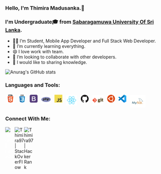 ### Hello, I'm Thimira Madusanka.👋
### I'm Undergraduate🎓 from <a href="https://www.sab.ac.lk/" target="blank">Sabaragamuwa University Of Sri Lanka</a>.
- 🧑‍💻 I’m Student, Mobile App Developer and Full Stack Web Developer.
- 🌱 I’m currently learning everything.
- 😄 I love work with team.
- 👯 I’m looking to collaborate with other developers.
- 🤔 I would like to sharing knowledge.

![Anurag's GitHub stats](https://github-readme-stats.vercel.app/api?username=Thimira97&show_icons=true&theme=algolia)

### Languages and Tools:
<p>
<img src="https://raw.githubusercontent.com/github/explore/80688e429a7d4ef2fca1e82350fe8e3517d3494d/topics/html/html.png" alt="VS Code" height="25" style="vertical-align:top; margin:4px">

<img src="https://raw.githubusercontent.com/github/explore/80688e429a7d4ef2fca1e82350fe8e3517d3494d/topics/css/css.png" alt="VS Code" height="25" style="vertical-align:top; margin:4px">

<img src="https://raw.githubusercontent.com/github/explore/80688e429a7d4ef2fca1e82350fe8e3517d3494d/topics/bootstrap/bootstrap.png" alt="VS Code" height="25" style="vertical-align:top; margin:4px">

<img src="https://raw.githubusercontent.com/github/explore/80688e429a7d4ef2fca1e82350fe8e3517d3494d/topics/php/php.png" alt="VS Code" height="30" style="vertical-align:top; margin:4px">

<img src="https://raw.githubusercontent.com/github/explore/80688e429a7d4ef2fca1e82350fe8e3517d3494d/topics/javascript/javascript.png" alt="VS Code" height="25" style="vertical-align:top; margin:4px">
  
<img src="https://raw.githubusercontent.com/github/explore/80688e429a7d4ef2fca1e82350fe8e3517d3494d/topics/react/react.png" alt="VS Code" height="35" style="vertical-align:top; margin:4px">
  
<img src="https://raw.githubusercontent.com/github/explore/78df643247d429f6cc873026c0622819ad797942/topics/github/github.png" alt="VS Code" height="25" style="vertical-align:top; margin:4px">

<img src="https://raw.githubusercontent.com/github/explore/80688e429a7d4ef2fca1e82350fe8e3517d3494d/topics/git/git.png" alt="VS Code" height="35" style="vertical-align:top; margin:4px"> 

<img src="https://raw.githubusercontent.com/github/explore/80688e429a7d4ef2fca1e82350fe8e3517d3494d/topics/ubuntu/ubuntu.png" alt="VS Code" height="25" style="vertical-align:top; margin:4px">

<img src="https://raw.githubusercontent.com/github/explore/80688e429a7d4ef2fca1e82350fe8e3517d3494d/topics/visual-studio-code/visual-studio-code.png" alt="VS Code" height="25" style="vertical-align:top; margin:4px">
  
<img src="https://raw.githubusercontent.com/github/explore/80688e429a7d4ef2fca1e82350fe8e3517d3494d/topics/mysql/mysql.png" alt="VS Code" height="40" width="50" style="vertical-align:top; margin:4px">
</p>

### Connect With Me: 
[<img align="left" alt="Thimira97 | LinkedIn" width="30px" src="https://cdn.jsdelivr.net/gh/devicons/devicon/icons/linkedin/linkedin-original.svg" style="color:white;" />][linkedin]
[<img align="left" alt="Thimira97  | StackOverFlow" width="30px" src="https://raw.githubusercontent.com/rahuldkjain/github-profile-readme-generator/master/src/images/icons/Social/medium.svg" />][Medium]
[<img align="left" alt="Thimira97  | HackerRank" width="30px" src="https://raw.githubusercontent.com/rahuldkjain/github-profile-readme-generator/master/src/images/icons/Social/hackerrank.svg" />][HackerRank]

</br>

[linkedin]: https://www.linkedin.com/in/thimira-madusanka-2339521ab
[Medium]: https://medium.com/@thimiramadusanka1997
[HackerRank]: https://www.hackerrank.com/pdthimiramadusa1
